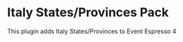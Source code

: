 Italy States/Provinces Pack
=============================

This plugin adds Italy States/Provinces to Event Espresso 4
